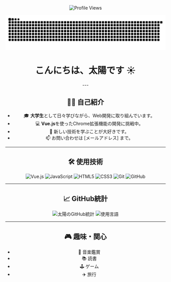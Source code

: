 <p align = "center">
	<img src = "https://komarev.com/ghpvc/?username=10kartik&style=plastic&color=blueviolet" alt = "Profile Views"/>
</p>
<p align = "center">
	<img src = "https://github.com/7oSkaaa/7oSkaaa/blob/output/github-contribution-grid-snake.svg?" alt = "Snake Game"/>
</p>
<div align="center">


<h1 align="center">こんにちは、太陽です ☀️</h1>
---

## 🧑‍🎓 自己紹介

- 🎓 **大学生**として日々学びながら、Web開発に取り組んでいます。
- 💻 **Vue.js**を使ったChrome拡張機能の開発に挑戦中。
- 🌱 新しい技術を学ぶことが大好きです。
- 📫 お問い合わせは [メールアドレス] まで。

---

## 🛠 使用技術

![Vue.js](https://img.shields.io/badge/Vue.js-4FC08D?style=flat&logo=vue.js&logoColor=white)
![JavaScript](https://img.shields.io/badge/JavaScript-F7DF1E?style=flat&logo=javascript&logoColor=black)
![HTML5](https://img.shields.io/badge/HTML5-E34F26?style=flat&logo=html5&logoColor=white)
![CSS3](https://img.shields.io/badge/CSS3-1572B6?style=flat&logo=css3&logoColor=white)
![Git](https://img.shields.io/badge/Git-F05032?style=flat&logo=git&logoColor=white)
![GitHub](https://img.shields.io/badge/GitHub-181717?style=flat&logo=github&logoColor=white)

---

## 📈 GitHub統計

![太陽のGitHub統計](https://github-readme-stats.vercel.app/api?username=your-username&show_icons=true&theme=radical)
![使用言語](https://github-readme-stats.vercel.app/api/top-langs/?username=your-username&layout=compact&theme=radical)


---

## 🎮 趣味・関心

- 🎵 音楽鑑賞
- 📚 読書
- 🕹️ ゲーム
- ✈️ 旅行

